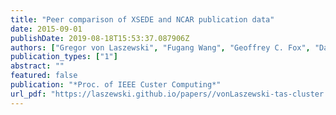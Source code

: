 ```yaml
---
title: "Peer comparison of XSEDE and NCAR publication data"
date: 2015-09-01
publishDate: 2019-08-18T15:53:37.087906Z
authors: ["Gregor von Laszewski", "Fugang Wang", "Geoffrey C. Fox", "David L. Hart", "Thomas R. Furlani", "Robert L. DeLeon", "Steven M. Gallo"]
publication_types: ["1"]
abstract: ""
featured: false
publication: "*Proc. of IEEE Custer Computing*"
url_pdf: "https://laszewski.github.io/papers//vonLaszewski-tas-cluster.pdf"
---
```



